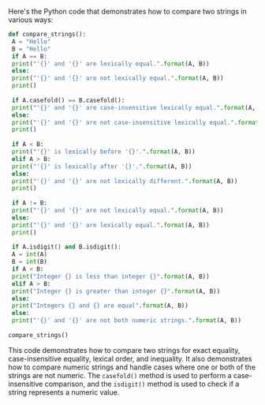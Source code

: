 Here's the Python code that demonstrates how to compare two strings in various ways:
```python
def compare_strings():
 A = "Hello"
 B = "Hello"
 if A == B:
 print("'{}' and '{}' are lexically equal.".format(A, B))
 else:
 print("'{}' and '{}' are not lexically equal.".format(A, B))
 print()
 
 if A.casefold() == B.casefold():
 print("'{}' and '{}' are case-insensitive lexically equal.".format(A, B))
 else:
 print("'{}' and '{}' are not case-insensitive lexically equal.".format(A, B))
 print()
 
 if A < B:
 print("'{}' is lexically before '{}'.".format(A, B))
 elif A > B:
 print("'{}' is lexically after '{}'.".format(A, B))
 else:
 print("'{}' and '{}' are not lexically different.".format(A, B))
 print()
 
 if A != B:
 print("'{}' and '{}' are not lexically equal.".format(A, B))
 else:
 print("'{}' and '{}' are lexically equal.".format(A, B))
 print()
 
 if A.isdigit() and B.isdigit():
 A = int(A)
 B = int(B)
 if A < B:
 print("Integer {} is less than integer {}".format(A, B))
 elif A > B:
 print("Integer {} is greater than integer {}".format(A, B))
 else:
 print("Integers {} and {} are equal".format(A, B))
 else:
 print("'{}' and '{}' are not both numeric strings.".format(A, B))
 
compare_strings()
```
This code demonstrates how to compare two strings for exact equality, case-insensitive equality, lexical order, and inequality. It also demonstrates how to compare numeric strings and handle cases where one or both of the strings are not numeric. The `casefold()` method is used to perform a case-insensitive comparison, and the `isdigit()` method is used to check if a string represents a numeric value.

